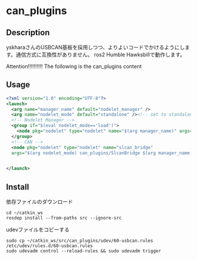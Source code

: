 can_plugins 
====
## Description
yskharaさんのUSBCAN基板を採用しつつ、よりよいコードでかけるようにします。通信方式に互換性がありません。
ros2 Humble Hawksbillで動作します。


Attention!!!!!!!!!!
The following is the can_plugins content

## Usage
```xml
<?xml version="1.0" encoding="UTF-8"?>
<launch>
  <arg name="manager_name" default="nodelet_manager" />
  <arg name="nodelet_mode" default="standalone" /><!-- set to standalone if you want to use as node-->
  <!-- Nodelet Manager -->
  <group if="$(eval nodelet_mode=='load')">
    <node pkg="nodelet" type="nodelet" name="$(arg manager_name)" args="manager" output="screen"/>
  </group>
  <!-- CAN -->
  <node pkg="nodelet" type="nodelet" name="slcan_bridge" 
  args="$(arg nodelet_mode) can_plugins/SlcanBridge $(arg manager_name)" output="screen"/>


</launch>
```

## Install
依存ファイルのダウンロード
```
cd ~/catkin_ws
rosdep install --from-paths src --ignore-src
```

udevファイルをコピーする
```
sudo cp ~/catkin_ws/src/can_plugins/udev/60-usbcan.rules /etc/udev/rules.d/60-usbcan.rules
sudo udevadm control --reload-rules && sudo udevadm trigger
```
